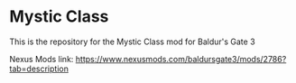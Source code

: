 # Mystic Class

This is the repository for the Mystic Class mod for Baldur's Gate 3

Nexus Mods link: https://www.nexusmods.com/baldursgate3/mods/2786?tab=description
